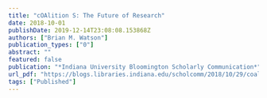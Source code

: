 ```yaml
---
title: "cOAlition S: The Future of Research"
date: 2018-10-01
publishDate: 2019-12-14T23:08:08.153868Z
authors: ["Brian M. Watson"]
publication_types: ["0"]
abstract: ""
featured: false
publication: "*Indiana University Bloomington Scholarly Communication*"
url_pdf: "https://blogs.libraries.indiana.edu/scholcomm/2018/10/29/coalition-s-the-future-of-research/"
tags: ["Published"]
---
```

